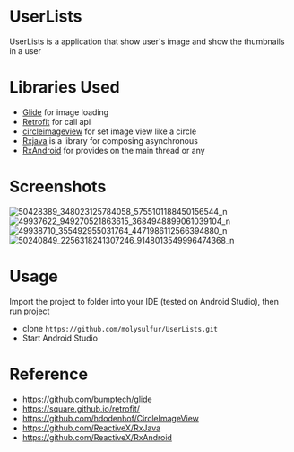 # UserLists
UserLists is a application that show user's image and show the thumbnails in a user

# Libraries Used
* [Glide](https://github.com/bumptech/glide) for image loading
* [Retrofit](https://square.github.io/retrofit/) for call api
* [circleimageview](https://github.com/hdodenhof/CircleImageView) for set image view like a circle
* [Rxjava](https://github.com/ReactiveX/RxJava) is a library for composing asynchronous
* [RxAndroid](https://github.com/ReactiveX/RxAndroid) for provides on the main thread or any

# Screenshots
![50428389_348023125784058_5755101188450156544_n](https://user-images.githubusercontent.com/40534697/51195994-c66a1680-1920-11e9-9d82-51249f9f9f5c.png)
![49937622_949270521863615_3684948899061039104_n](https://user-images.githubusercontent.com/40534697/51195995-c702ad00-1920-11e9-854c-c5e8807aabc2.png)
![49938710_355492955031764_4471986112566394880_n](https://user-images.githubusercontent.com/40534697/51195997-c79b4380-1920-11e9-9750-e3d7382a0cb6.png)
![50240849_2256318241307246_9148013549996474368_n](https://user-images.githubusercontent.com/40534697/51195998-c79b4380-1920-11e9-9134-892395308868.png)

# Usage
Import the project to folder into your IDE (tested on Android Studio), then run project
* clone `https://github.com/molysulfur/UserLists.git`
* Start Android Studio

# Reference
* https://github.com/bumptech/glide
* https://square.github.io/retrofit/
* https://github.com/hdodenhof/CircleImageView
* https://github.com/ReactiveX/RxJava
* https://github.com/ReactiveX/RxAndroid
